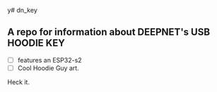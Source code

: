 y# dn_key  

## A repo for information about DEEPNET's USB HOODIE KEY  

-[ ] features an ESP32-s2  
-[ ] Cool Hoodie Guy art.  

Heck it.  
